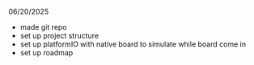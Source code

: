 06/20/2025
- made git repo
- set up project structure
- set up platformIO with native board to simulate while board come in
- set up roadmap

